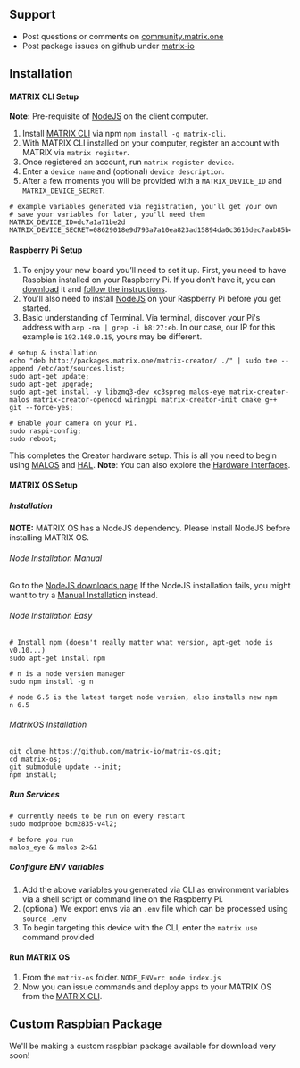 ## Support
* Post questions or comments on [community.matrix.one](http://community.matrix.one/)
* Post package issues on github under [matrix-io](https://github.com/matrix-io)

## Installation

#### MATRIX CLI Setup
**Note:** Pre-requisite of [NodeJS](https://nodejs.org/en/download) on the client computer.

1. Install [MATRIX CLI](../CLI/overview.md) via npm `npm install -g matrix-cli`.
1. With MATRIX CLI installed on your computer, register an account with MATRIX via `matrix register`.
1. Once registered an account, run `matrix register device`.
1. Enter a `device name` and (optional) `device description`.
1. After a few moments you will be provided with a `MATRIX_DEVICE_ID` and `MATRIX_DEVICE_SECRET`.

```
# example variables generated via registration, you'll get your own
# save your variables for later, you'll need them
MATRIX_DEVICE_ID=dc7a1a71be2d
MATRIX_DEVICE_SECRET=08629018e9d793a7a10ea823ad15894da0c3616dec7aab85b4ecf1774505f0c665b29c660f06cd4f7e5544272b
```

#### Raspberry Pi Setup

1. To enjoy your new board you’ll need to set it up. First, you need to have Raspbian installed on your Raspberry Pi. If you don’t have it, you can [download](https://www.raspberrypi.org/downloads/raspbian/) it and [follow the instructions](https://www.raspberrypi.org/documentation/installation/installing-images/README.md).
1. You'll also need to install [NodeJS](https://nodejs.org/en/download/package-manager/#debian-and-ubuntu-based-linux-distributions) on your Raspberry Pi before you get started.
1. Basic understanding of Terminal. Via terminal, discover your Pi's address with `arp -na | grep -i b8:27:eb`. In our case, our IP for this example is `192.168.0.15`, yours may be different.

```
# setup & installation
echo "deb http://packages.matrix.one/matrix-creator/ ./" | sudo tee --append /etc/apt/sources.list;
sudo apt-get update;
sudo apt-get upgrade;
sudo apt-get install -y libzmq3-dev xc3sprog malos-eye matrix-creator-malos matrix-creator-openocd wiringpi matrix-creator-init cmake g++ git --force-yes;

# Enable your camera on your Pi.
sudo raspi-config;
sudo reboot;
```

This completes the Creator hardware setup. This is all you need to begin using [MALOS](MALOS/overview.md) and [HAL](HAL/overview.md).
**Note**: You can also explore the [Hardware Interfaces](intro/interfaces.md).

#### MATRIX OS Setup

##### Installation
**NOTE:** MATRIX OS has a NodeJS dependency. Please Install NodeJS before installing MATRIX OS.

###### Node Installation Manual
Go to the [NodeJS downloads page](https://nodejs.org/en/download/package-manager/#debian-and-ubuntu-based-linux-distributions)
If the NodeJS installation fails, you might want to try a [Manual Installation](https://github.com/nodesource/distributions#debmanual) instead.

###### Node Installation Easy
```
# Install npm (doesn't really matter what version, apt-get node is v0.10...)
sudo apt-get install npm

# n is a node version manager
sudo npm install -g n

# node 6.5 is the latest target node version, also installs new npm
n 6.5
```

###### MatrixOS Installation
```
git clone https://github.com/matrix-io/matrix-os.git;
cd matrix-os;
git submodule update --init;
npm install;
```

##### Run Services

```
# currently needs to be run on every restart
sudo modprobe bcm2835-v4l2;

# before you run
malos_eye & malos 2>&1
```

##### Configure ENV variables

1. Add the above variables you generated via CLI as environment variables via a shell script or command line on the Raspberry Pi.
1. (optional) We export envs via an `.env` file which can be processed using `source .env`
1. To begin targeting this device with the CLI, enter the `matrix use` command provided

#### Run MATRIX OS


1. From the `matrix-os` folder. `NODE_ENV=rc node index.js`
1. Now you can issue commands and deploy apps to your MATRIX OS from the [MATRIX CLI](CLI/overview.md).

## Custom Raspbian Package
We'll be making a custom raspbian package available for download very soon!
